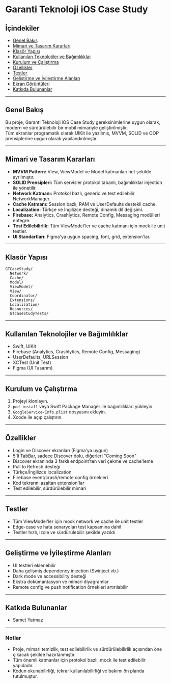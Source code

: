 # Garanti Teknoloji iOS Case Study

## İçindekiler
- [Genel Bakış](#genel-bakış)
- [Mimari ve Tasarım Kararları](#mimari-ve-tasarım-kararları)
- [Klasör Yapısı](#klasör-yapısı)
- [Kullanılan Teknolojiler ve Bağımlılıklar](#kullanılan-teknolojiler-ve-bağımlılıklar)
- [Kurulum ve Çalıştırma](#kurulum-ve-çalıştırma)
- [Özellikler](#özellikler)
- [Testler](#testler)
- [Geliştirme ve İyileştirme Alanları](#geliştirme-ve-iyileştirme-alanları)
- [Ekran Görüntüleri](#ekran-görüntüleri)
- [Katkıda Bulunanlar](#katkıda-bulunanlar)

---

## Genel Bakış

Bu proje, Garanti Teknoloji iOS Case Study gereksinimlerine uygun olarak, modern ve sürdürülebilir bir mobil mimariyle geliştirilmiştir.  
Tüm ekranlar programatik olarak UIKit ile yazılmış, MVVM, SOLID ve OOP prensiplerine uygun olarak yapılandırılmıştır.

---

## Mimari ve Tasarım Kararları

- **MVVM Pattern:** View, ViewModel ve Model katmanları net şekilde ayrılmıştır.
- **SOLID Prensipleri:** Tüm servisler protokol tabanlı, bağımlılıklar injection ile yönetilir.
- **Network Katmanı:** Protokol bazlı, generic ve test edilebilir NetworkManager.
- **Cache Katmanı:** Session bazlı, RAM ve UserDefaults destekli cache.
- **Localization:** Türkçe ve İngilizce desteği, dinamik dil değişimi.
- **Firebase:** Analytics, Crashlytics, Remote Config, Messaging modülleri entegre.
- **Test Edilebilirlik:** Tüm ViewModel'ler ve cache katmanı için mock ile unit testler.
- **UI Standartları:** Figma'ya uygun spacing, font, grid, extension'lar.

---

## Klasör Yapısı

```
GTCaseStudy/
  Network/
  Cache/
  Model/
  ViewModel/
  View/
  Coordinator/
  Extensions/
  Localization/
  Resources/
  GTCaseStudyTests/
```

---

## Kullanılan Teknolojiler ve Bağımlılıklar

- Swift, UIKit
- Firebase (Analytics, Crashlytics, Remote Config, Messaging)
- UserDefaults, URLSession
- XCTest (Unit Test)
- Figma (UI Tasarım)

---

## Kurulum ve Çalıştırma

1. Projeyi klonlayın.
2. `pod install` veya Swift Package Manager ile bağımlılıkları yükleyin.
3. `GoogleService-Info.plist` dosyasını ekleyin.
4. Xcode ile açıp çalıştırın.

---

## Özellikler

- Login ve Discover ekranları (Figma'ya uygun)
- 5'li TabBar, sadece Discover dolu, diğerleri "Coming Soon"
- Discover ekranında 3 farklı endpoint'ten veri çekme ve cache'leme
- Pull to Refresh desteği
- Türkçe/İngilizce localization
- Firebase event/crash/remote config örnekleri
- Kod tekrarını azaltan extension'lar
- Test edilebilir, sürdürülebilir mimari

---

## Testler

- Tüm ViewModel'ler için mock network ve cache ile unit testler
- Edge-case ve hata senaryoları test kapsamına dahil
- Testler hızlı, izole ve sürdürülebilir şekilde yazıldı

---

## Geliştirme ve İyileştirme Alanları

- UI testleri eklenebilir
- Daha gelişmiş dependency injection (Swinject vb.)
- Dark mode ve accessibility desteği
- Ekstra dokümantasyon ve mimari diyagramlar
- Remote config ve push notification örnekleri artırılabilir

---

## Katkıda Bulunanlar

- Samet Yatmaz

---

### Notlar

- Proje, mimari temizlik, test edilebilirlik ve sürdürülebilirlik açısından öne çıkacak şekilde hazırlanmıştır.
- Tüm önemli katmanlar için protokol bazlı, mock ile test edilebilir yapıdadır.
- Kodun okunabilirliği, tekrar kullanılabilirliği ve bakımı ön planda tutulmuştur. 